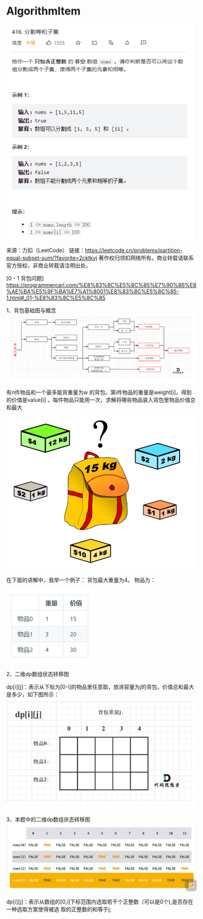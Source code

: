 # AlgorithmItem
![img.png](img.png)

来源：力扣（LeetCode）
链接：https://leetcode.cn/problems/partition-equal-subset-sum/?favorite=2cktkvj
著作权归领扣网络所有。商业转载请联系官方授权，非商业转载请注明出处。

[0 - 1 背包问题]
https://programmercarl.com/%E8%83%8C%E5%8C%85%E7%90%86%E8%AE%BA%E5%9F%BA%E7%A1%8001%E8%83%8C%E5%8C%85-1.html#_01-%E8%83%8C%E5%8C%85

1、背包基础图与概念
![img_2.png](img_2.png)

有n件物品和一个最多能背重量为w 的背包。第i件物品的重量是weight[i]，得到的价值是value[i] 。每件物品只能用一次，求解将哪些物品装入背包里物品价值总和最大

![img_3.png](img_3.png)

在下面的讲解中，我举一个例子：
背包最大重量为4。
物品为：

![img_4.png](img_4.png)

2、二维dp数组状态转移图

dp[i][j]：表示从下标为[0-i]的物品里任意取，放进容量为j的背包，价值总和最大是多少，如下图所示：
![img_5.png](img_5.png)

3、本题中的二维dp数组状态转移图
![img_6.png](img_6.png)

dp[i][j]：表示从数组的[0,i]下标范围内选取若干个正整数（可以是0个),是否存在一种选取方案使得被选
取的正整数的和等于j;
